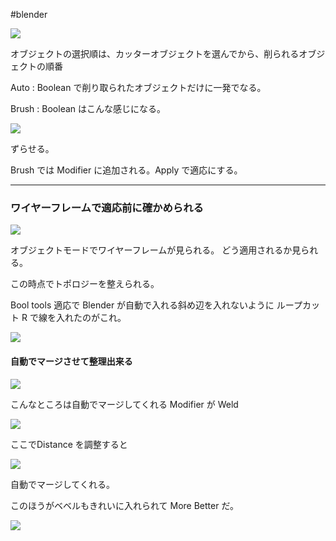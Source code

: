 #blender 


![](image-kmyggk27.png)

オブジェクトの選択順は、カッターオブジェクトを選んでから、削られるオブジェクトの順番

Auto  :   Boolean で削り取られたオブジェクトだけに一発でなる。

Brush :   Boolean はこんな感じになる。

![](image-kmygh1mq.png)

ずらせる。

Brush では Modifier に追加される。Apply で適応にする。

---

### ワイヤーフレームで適応前に確かめられる

![](2021-04-01-15-27-25-kmyhxs7e.png)

オブジェクトモードでワイヤーフレームが見られる。
どう適用されるか見られる。

この時点でトポロジーを整えられる。

Bool tools 適応で Blender が自動で入れる斜め辺を入れないように ループカット R で線を入れたのがこれ。

![](image-kmyhyevv.png)

#### 自動でマージさせて整理出来る

![](image-kmyhziic.png)

こんなところは自動でマージしてくれる Modifier が Weld

![](image-kmyi01we.png)

ここでDistance を調整すると

![](image-kmyi0msy.png)

自動でマージしてくれる。

このほうがベベルもきれいに入れられて More Better だ。

![](image-kmyi1jk9.png)

